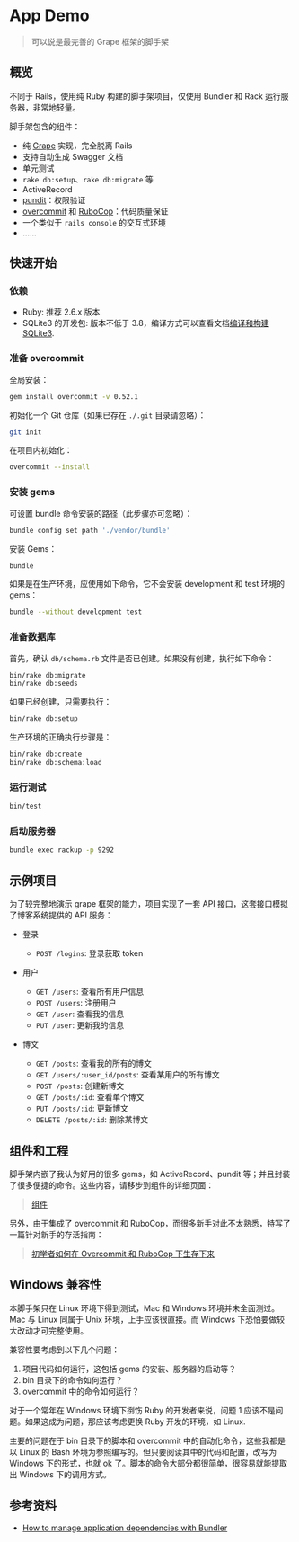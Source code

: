 # App Demo

> 可以说是最完善的 Grape 框架的脚手架

## 概览

不同于 Rails，使用纯 Ruby 构建的脚手架项目，仅使用 Bundler 和 Rack 运行服务器，非常地轻量。

脚手架包含的组件：

- 纯 [Grape](https://github.com/ruby-grape/grape) 实现，完全脱离 Rails
- 支持自动生成 Swagger 文档
- 单元测试
- `rake db:setup`、`rake db:migrate` 等
- ActiveRecord
- [pundit](https://github.com/varvet/pundit)：权限验证
- [overcommit](https://github.com/sds/overcommit) 和 [RuboCop](https://github.com/rubocop-hq/rubocop)：代码质量保证
- 一个类似于 `rails console` 的交互式环境
- ……

## 快速开始

### 依赖

- Ruby: 推荐 2.6.x 版本
- SQLite3 的开发包: 版本不低于 3.8，编译方式可以查看文档[编译和构建 SQLite3](docs/sqlite3-compile.md).

### 准备 overcommit

全局安装：

```bash
gem install overcommit -v 0.52.1
```

初始化一个 Git 仓库（如果已存在 `./.git` 目录请忽略）：

```bash
git init
```

在项目内初始化：

```bash
overcommit --install
```

### 安装 gems

可设置 bundle 命令安装的路径（此步骤亦可忽略）：

```bash
bundle config set path './vendor/bundle'
```

安装 Gems：

```bash
bundle
```

如果是在生产环境，应使用如下命令，它不会安装 development 和 test 环境的 gems：

```bash
bundle --without development test
```

### 准备数据库

首先，确认 `db/schema.rb` 文件是否已创建。如果没有创建，执行如下命令：

```bash
bin/rake db:migrate
bin/rake db:seeds
```

如果已经创建，只需要执行：

```bash
bin/rake db:setup
```

生产环境的正确执行步骤是：

```bash
bin/rake db:create
bin/rake db:schema:load
```

### 运行测试

```bash
bin/test
```

### 启动服务器

```bash
bundle exec rackup -p 9292
```

## 示例项目

为了较完整地演示 grape 框架的能力，项目实现了一套 API 接口，这套接口模拟了博客系统提供的 API 服务：

- 登录

  - `POST /logins`: 登录获取 token

- 用户

  - `GET /users`: 查看所有用户信息
  - `POST /users`: 注册用户
  - `GET /user`: 查看我的信息
  - `PUT /user`: 更新我的信息

- 博文

  - `GET /posts`: 查看我的所有的博文
  - `GET /users/:user_id/posts`: 查看某用户的所有博文
  - `POST /posts`: 创建新博文
  - `GET /posts/:id`: 查看单个博文
  - `PUT /posts/:id`: 更新博文
  - `DELETE /posts/:id`: 删除某博文

## 组件和工程

脚手架内嵌了我认为好用的很多 gems，如 ActiveRecord、pundit 等；并且封装了很多便捷的命令。这些内容，请移步到组件的详细页面：

> [组件](docs/components.md)

另外，由于集成了 overcommit 和 RuboCop，而很多新手对此不太熟悉，特写了一篇针对新手的存活指南：

> [初学者如何在 Overcommit 和 RuboCop 下生存下来](docs/overcommit-and-rubocop)

## Windows 兼容性

本脚手架只在 Linux 环境下得到测试，Mac 和 Windows 环境并未全面测过。Mac 与 Linux 同属于 Unix 环境，上手应该很直接。而 Windows 下恐怕要做较大改动才可完整使用。

兼容性要考虑到以下几个问题：

1. 项目代码如何运行，这包括 gems 的安装、服务器的启动等？
2. bin 目录下的命令如何运行？
3. overcommit 中的命令如何运行？

对于一个常年在 Windows 环境下捯饬 Ruby 的开发者来说，问题 1 应该不是问题。如果这成为问题，那应该考虑更换 Ruby 开发的环境，如 Linux.

主要的问题在于 bin 目录下的脚本和 overcommit 中的自动化命令，这些我都是以 Linux 的 Bash 环境为参照编写的。但只要阅读其中的代码和配置，改写为 Windows 下的形式，也就 ok 了。脚本的命令大部分都很简单，很容易就能提取出 Windows 下的调用方式。

## 参考资料

- [How to manage application dependencies with Bundler](https://bundler.io/guides/using_bundler_in_applications.html)
